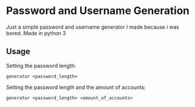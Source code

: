 # Password and Username Generation
Just a simple password and username generator I made because i was bored. Made in python 3

## Usage
Setting the password length:

`generator <password_length>`

Setting the password length and the amount of accounts:

`generator <password_length> <amount_of_accounts>`

